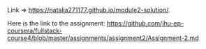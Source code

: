 Link => https://natalia271177.github.io/module2-solution/.    



Here is the link to the assignment: https://github.com/jhu-ep-coursera/fullstack-course4/blob/master/assignments/assignment2/Assignment-2.md
